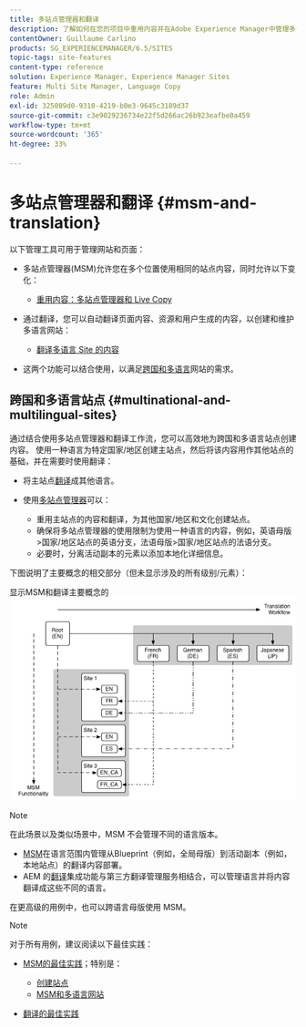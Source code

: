 ```yaml
---
title: 多站点管理器和翻译
description: 了解如何在您的项目中重用内容并在Adobe Experience Manager中管理多语言网站。
contentOwner: Guillaume Carlino
products: SG_EXPERIENCEMANAGER/6.5/SITES
topic-tags: site-features
content-type: reference
solution: Experience Manager, Experience Manager Sites
feature: Multi Site Manager, Language Copy
role: Admin
exl-id: 325089d0-9310-4219-b0e3-9645c3189d37
source-git-commit: c3e9029236734e22f5d266ac26b923eafbe0a459
workflow-type: tm+mt
source-wordcount: '365'
ht-degree: 33%

---
```


# 多站点管理器和翻译 {#msm-and-translation}

以下管理工具可用于管理网站和页面：

* 多站点管理器(MSM)允许您在多个位置使用相同的站点内容，同时允许以下变化：

   * [重用内容：多站点管理器和 Live Copy](/help/sites-administering/msm.md)

* 通过翻译，您可以自动翻译页面内容、资源和用户生成的内容，以创建和维护多语言网站：

   * [翻译多语言 Site 的内容](/help/sites-administering/translation.md)

* 这两个功能可以结合使用，以满足[跨国和多语言](#multinational-and-multilingual-sites)网站的需求。

## 跨国和多语言站点 {#multinational-and-multilingual-sites}

通过结合使用多站点管理器和翻译工作流，您可以高效地为跨国和多语言站点创建内容。 使用一种语言为特定国家/地区创建主站点，然后将该内容用作其他站点的基础，并在需要时使用翻译：

* 将主站点[翻译](/help/sites-administering/translation.md)成其他语言。

* 使用[多站点管理器](/help/sites-administering/msm.md)可以：

   * 重用主站点的内容和翻译，为其他国家/地区和文化创建站点。
   * 确保将多站点管理器的使用限制为使用一种语言的内容，例如，英语母版>国家/地区站点的英语分支，法语母版>国家/地区站点的法语分支。
   * 必要时，分离活动副本的元素以添加本地化详细信息。

下图说明了主要概念的相交部分（但未显示涉及的所有级别/元素）：

显示MSM和翻译主要概念的![图表](assets/chlimage_1-71a.png)

>[!NOTE]
>
>在此场景以及类似场景中，MSM 不会管理不同的语言版本。
>
>* [MSM](/help/sites-administering/msm.md)在语言范围内管理从Blueprint（例如，全局母版）到活动副本（例如，本地站点）的翻译内容部署。
>* AEM 的[翻译](/help/sites-administering/translation.md)集成功能与第三方翻译管理服务相结合，可以管理语言并将内容翻译成这些不同的语言。
>
>在更高级的用例中，也可以跨语言母版使用 MSM。

>[!NOTE]
>
>对于所有用例，建议阅读以下最佳实践：
>
>* [MSM的最佳实践](/help/sites-administering/msm-best-practices.md)；特别是：
>
>   * [创建站点](/help/sites-administering/msm-best-practices.md#create-site)
>   * [MSM和多语言网站](/help/sites-administering/msm-best-practices.md#msm-and-multilingual-websites)
>
>* [翻译的最佳实践](/help/sites-administering/tc-bp.md)
